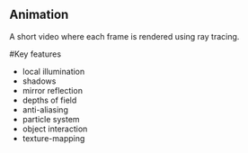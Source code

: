 ## Animation
A short video where each frame is rendered using ray tracing. 

#Key features

* local illumination
* shadows
* mirror reflection
* depths of field
* anti-aliasing
* particle system
* object interaction
* texture-mapping
